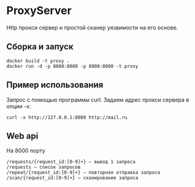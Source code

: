 # ProxyServer

Http прокси сервер и простой сканер уязвимости на его основе.

## Сборка и запуск

```shell
docker build -t proxy .
docker run -d -p 8080:8080 -p 8000:8000 -t proxy
```
## Пример использования

Запрос с помощью программы curl. Задаем адрес прокси сервера в опции -x:
```shell
curl -x http://127.0.0.1:8080 http://mail.ru
```

## Web api

На 8000 порту
```shell
/requests/{request_id:[0-9]+} – вывод 1 запроса
/requests – список запросов
/repeat/{request_id:[0-9]+} – повторная отправка запроса
/scan/{request_id:[0-9]+} – сканирование запроса
```
